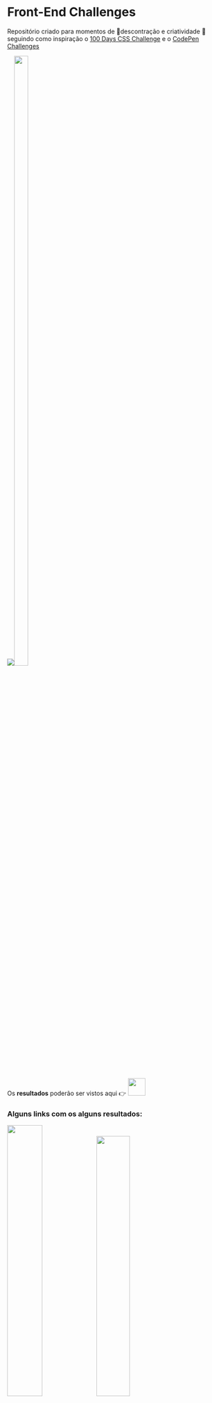 # Front-End Challenges

Repositório criado para momentos de :tada:descontração e criatividade 🎨 seguindo como inspiração o [100 Days CSS Challenge](https://100dayscss.com/) e o [CodePen Challenges](https://codepen.io/challenges/)


<img src="https://css-weekly.com/wp-content/uploads/2018/10/100-days-css-challenge.jpg" ><img src="https://cdn.dribbble.com/users/74498/screenshots/5457787/codepen-challenges_4x.jpg?compress=1&resize=400x300" width="25%" height="60%">

Os **resultados** poderão ser vistos aqui :point_right: <a href="https://codepen.io/araujo6_6"><img src="https://i0.wp.com/blog.codepen.io/wp-content/uploads/2012/06/Button-Black-Small.png?resize=125%2C125&ssl=1" width="40" ></a>


### Alguns links com os alguns resultados:

<a href="https://codepen.io/araujo6_6/pen/WNxVvpw"><img src="https://uploaddeimagens.com.br/images/002/990/837/full/a.png?1607124766"  width="40%" ></a> <a href="https://codepen.io/araujo6_6/pen/wvzMbZp"><img src="https://uploaddeimagens.com.br/images/002/990/843/full/b.png?1607124892" width="39.2%"></a>
